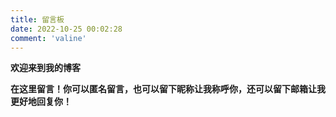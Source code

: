```yaml
---
title: 留言板
date: 2022-10-25 00:02:28
comment: 'valine'
---
```

**欢迎来到我的博客**  

**在这里留言！你可以匿名留言，也可以留下昵称让我称呼你，还可以留下邮箱让我更好地回复你！**